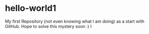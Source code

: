 # hello-world1
My first Repository (not even knowing what I am doing) as a start with GitHub.  Hope to solve this mystery soon :)   I
